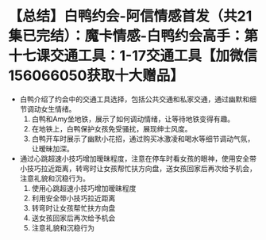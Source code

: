 # 【总结】白鸭约会-阿信情感首发（共21集已完结）：魔卡情感-白鸭约会高手：第十七课交通工具：1-17交通工具【加微信156066050获取十大赠品】

-   白鸭介绍了约会中的交通工具选择，包括公共交通和私家交通，通过幽默和细节调动女生情绪。
    1.  白鸭和Amy坐地铁，展示了如何调动情绪，让等待地铁变得有趣。
    2.  在地铁上，白鸭保护女孩免受骚扰，展现绅士风度。
    3.  白鸭开车时展示了幽默小花招，通过购买冰激凌和喝水等细节调动气氛，让暧昧加深。
-   通过心跳超速小技巧增加暧昧程度，注意在停车时看女孩的眼神，使用安全带小技巧拉近距离，转弯时让女孩帮忙扶方向盘，送女孩回家后再次给予机会，注意礼貌和沉稳行为。
    1.  使用心跳超速小技巧增加暧昧程度
    2.  利用安全带小技巧拉近距离
    3.  转弯时让女孩帮忙扶方向盘
    4.  送女孩回家后再次给予机会
    5.  注意礼貌和沉稳行为